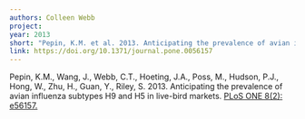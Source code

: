 ```yaml
---
authors: Colleen Webb
project:
year: 2013
short: "Pepin, K.M. et al. 2013. Anticipating the prevalence of avian influenza subtypes H9 and H5 in live-bird markets. PLoS ONE 8(2): e56157."
link: https://doi.org/10.1371/journal.pone.0056157
---
```


Pepin, K.M., Wang, J., Webb, C.T., Hoeting, J.A., Poss, M., Hudson, P.J., Hong, W., Zhu, H., Guan, Y., Riley, S. 2013. Anticipating the prevalence of avian influenza subtypes H9 and H5 in live-bird markets. [PLoS ONE 8(2): e56157.](https://doi.org/10.1371/journal.pone.0056157)

<!--
archived project: livestock
-->
